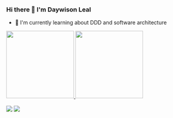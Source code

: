 ### Hi there 👋 I'm Daywison Leal
- 🌱 I'm currently learning about DDD and software architecture

 <div>
  <a href="https://github.com/DaywisonFerreira">
  <img height="180em" src="https://github-readme-stats.vercel.app/api?username=DaywisonFerreira&show_icons=true&theme=radical&title_color=FFF&bg_color=000"/>
  <img height="180em" src="https://github-readme-stats.vercel.app/api/top-langs/?username=DaywisonFerreira&layout=compact&langs_count=7&theme=dracula&title_color=FFF&bg_color=000"/>
</div>
 <br>

  <div> 
      <a href="https://www.linkedin.com/in/daywison-leal" target="_blank"><img src="https://img.shields.io/badge/-LinkedIn-%230077B5?style=for-the-badge&logo=linkedin&logoColor=white" target="_blank"></a> 
  <a href = "mailto:daywison.leal@gmail.com"><img src="https://img.shields.io/badge/-Gmail-%23333?style=for-the-badge&logo=gmail&logoColor=white" target="_blank"></a>

 
</div>

<!--
**DaywisonFerreira/DaywisonFerreira** is a ✨ _special_ ✨ repository because its `README.md` (this file) appears on your GitHub profile.

Here are some ideas to get you started:

- 🔭 I’m currently working on ...
- 🌱 I’m currently learning ...
- 👯 I’m looking to collaborate on ...
- 🤔 I’m looking for help with ...
- 💬 Ask me about ...
- 📫 How to reach me: ...
- 😄 Pronouns: ...
- ⚡ Fun fact: ...
-->
